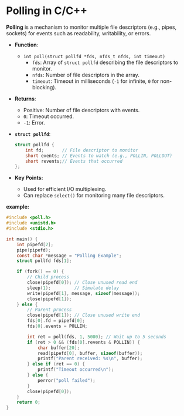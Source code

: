 # Polling in C/C++

**Polling** is a mechanism to monitor multiple file descriptors (e.g., pipes, sockets) for events such as readability, writability, or errors.

- **Function**:
  - `int poll(struct pollfd *fds, nfds_t nfds, int timeout)`
    - `fds`: Array of `struct pollfd` describing the file descriptors to monitor.
    - `nfds`: Number of file descriptors in the array.
    - `timeout`: Timeout in milliseconds (`-1` for infinite, `0` for non-blocking).

- **Returns**:
  - Positive: Number of file descriptors with events.
  - `0`: Timeout occurred.
  - `-1`: Error.

- **`struct pollfd`**:
  ```c
  struct pollfd {
      int fd;       // File descriptor to monitor
      short events; // Events to watch (e.g., POLLIN, POLLOUT)
      short revents;// Events that occurred
  };
	```

- **Key Points:**
  - Used for efficient I/O multiplexing.
  - Can replace `select()` for monitoring many file descriptors.

**example:**

```c
#include <poll.h>
#include <unistd.h>
#include <stdio.h>

int main() {
    int pipefd[2];
    pipe(pipefd);
    const char *message = "Polling Example";
    struct pollfd fds[1];

    if (fork() == 0) {
        // Child process
        close(pipefd[0]); // Close unused read end
        sleep(1);         // Simulate delay
        write(pipefd[1], message, sizeof(message));
        close(pipefd[1]);
    } else {
        // Parent process
        close(pipefd[1]); // Close unused write end
        fds[0].fd = pipefd[0];
        fds[0].events = POLLIN;

        int ret = poll(fds, 1, 5000); // Wait up to 5 seconds
        if (ret > 0 && (fds[0].revents & POLLIN)) {
            char buffer[20];
            read(pipefd[0], buffer, sizeof(buffer));
            printf("Parent received: %s\n", buffer);
        } else if (ret == 0) {
            printf("Timeout occurred\n");
        } else {
            perror("poll failed");
        }
        close(pipefd[0]);
    }
    return 0;
}
```